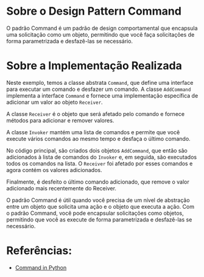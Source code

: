 # Sobre o Design Pattern Command
O padrão Command é um padrão de design comportamental que encapsula 
uma solicitação como um objeto, permitindo que você faça solicitações
de forma parametrizada e desfazê-las se necessário.


# Sobre a Implementação Realizada
Neste exemplo, temos a classe abstrata `Command`, que define uma
interface para executar um comando e desfazer um comando. A 
classe `AddCommand` implementa a interface `Command` e fornece uma 
implementação específica de adicionar um valor ao objeto `Receiver`.

A classe `Receiver` é o objeto que será afetado pelo comando e
fornece métodos para adicionar e remover valores.

A classe `Invoker` mantém uma lista de comandos e permite que você 
execute vários comandos ao mesmo tempo e desfaça o último comando.

No código principal, são criados dois objetos `AddCommand`, que então são
adicionados à lista de comandos do `Invoker` e, em seguida, são executados
todos os comandos na lista. O `Receiver` foi afetado por esses comandos
e agora contém os valores adicionados.

Finalmente, é desfeito o último comando adicionado, que remove o valor 
adicionado mais recentemente do Receiver.

O padrão Command é útil quando você precisa de um nível de abstração 
entre um objeto que solicita uma ação e o objeto que executa a ação.
Com o padrão Command, você pode encapsular solicitações como objetos,
permitindo que você as execute de forma parametrizada e desfazê-las 
se necessário.


# Referências:
- [Command in Python](https://refactoring.guru/design-patterns/command/python/example)
